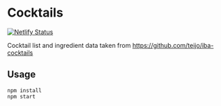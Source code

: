 # Cocktails

[![Netlify Status](https://api.netlify.com/api/v1/badges/4aecd7d0-e759-4866-8717-b4b09f8cbb16/deploy-status)](https://app.netlify.com/sites/elated-shockley-96a155/deploys)

Cocktail list and ingredient data taken from https://github.com/teijo/iba-cocktails

## Usage

```
npm install
npm start
```
